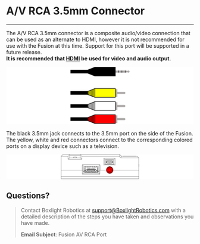 # **A/V RCA 3.5mm Connector**
-----
The A/V RCA 3.5mm connector is a composite audio/video connection that can be used as an alternate to HDMI, however it is not recommended for use with the Fusion at this time. Support for this port will be supported in a future release.  
**It is recommended that [HDMI](#hdmi-port) be used for video and audio output**.

![](img/Fusion_Controller/AV.png)

The black 3.5mm jack connects to the 3.5mm port on the side of the Fusion. The yellow, white and red connectors connect to the corresponding colored ports on a display device such as a television.  

![](img/Fusion_Controller/Fusion_Side_AV.png)

## **Questions?**
>Contact Boxlight Robotics at [support@BoxlightRobotics.com](mailto:support@BoxlightRobotics.com) with a detailed description of the steps you have taken and observations you have made.
>
>**Email Subject**: Fusion AV RCA Port